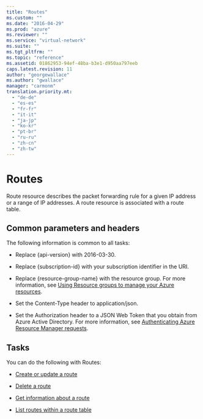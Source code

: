 ```yaml
---
title: "Routes"
ms.custom: ""
ms.date: "2016-04-29"
ms.prod: "azure"
ms.reviewer: ""
ms.service: "virtual-network"
ms.suite: ""
ms.tgt_pltfrm: ""
ms.topic: "reference"
ms.assetid: 01862953-94ef-48ba-b3e1-d950aa797eeb
caps.latest.revision: 11
author: "georgewallace"
ms.author: "gwallace"
manager: "carmonm"
translation.priority.mt: 
  - "de-de"
  - "es-es"
  - "fr-fr"
  - "it-it"
  - "ja-jp"
  - "ko-kr"
  - "pt-br"
  - "ru-ru"
  - "zh-cn"
  - "zh-tw"
---
```

# Routes
Route resource describes the packet forwarding rule for a given IP address or a range of IP addresses.  A route resource is associated with a route table.  
  
##  <a name="bk_common"></a> Common parameters and headers  
 The following information is common to all tasks:  
  
-   Replace {api-version} with 2016-03-30.  
  
-   Replace {subscription-id} with your subscription identifier in the URI.  
  
-   Replace {resource-group-name} with the resource group. For more information, see [Using Resource groups to manage your Azure resources](http://azure.microsoft.com/documentation/articles/azure-preview-portal-using-resource-groups).  
  
-   Set the Content-Type header to application/json.  
  
-   Set the Authorization header to a JSON Web Token that you obtain from Azure Active Directory. For more information, see [Authenticating Azure Resource Manager requests](../Topic/Authenticating%20Azure%20Resource%20Manager%20requests.md).  
  
## Tasks  
 You can do the following with Routes:  
  
-   [Create or update a route](../NetworkREST/create-or-update-a-route.md)  
  
-   [Delete a route](../NetworkREST/delete-a-route.md)  
  
-   [Get information about a route](../NetworkREST/get-information-about-a-route.md)  
  
-   [List routes within a route table](../NetworkREST/list-routes-within-a-route-table2.md)